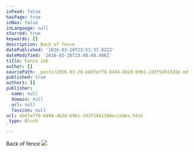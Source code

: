 ```yaml
---
inFeed: false
hasPage: true
inNav: false
inLanguage: null
starred: true
keywords: []
description: Back of fence
datePublished: '2016-03-28T23:51:37.922Z'
dateModified: '2016-03-28T23:48:48.406Z'
title: Fence Job
author: []
sourcePath: _posts/2016-03-28-eb6fe7f9-8494-4b2d-b961-1d3f54913d8e.md
published: true
authors: []
publisher:
  name: null
  domain: null
  url: null
  favicon: null
url: eb6fe7f9-8494-4b2d-b961-1d3f54913d8e/index.html
_type: Blurb

---
```

Back of fence
![](https://the-grid-user-content.s3-us-west-2.amazonaws.com/38ab0c72-959f-4b6c-9fb4-3ef3c1f24b7a.jpg)